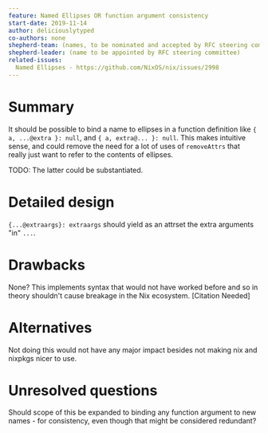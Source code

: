 ```yaml
---
feature: Named Ellipses OR function argument consistency
start-date: 2019-11-14
author: deliciouslytyped
co-authors: none
shepherd-team: (names, to be nominated and accepted by RFC steering committee)
shepherd-leader: (name to be appointed by RFC steering committee)
related-issues:
  Named Ellipses - https://github.com/NixOS/nix/issues/2998
---
```


# Summary
[summary]: #summary

It should be possible to bind a name to ellipses in a function definition like `{ a, ...@extra }: null`, and `{ a, extra@... }: null`. This makes intuitive sense, and could remove the need for a lot of uses of `removeAttrs` that really just want to refer to the contents of ellipses.

TODO: The latter could be substantiated.

# Detailed design
[design]: #detailed-design

`{...@extraargs}: extraargs` should yield as an attrset the extra arguments "in" `...`.

# Drawbacks
[drawbacks]: #drawbacks
None? This implements syntax that would not have worked before and so in theory shouldn't cause breakage in the Nix ecosystem. [Citation Needed]

# Alternatives
[alternatives]: #alternatives
Not doing this would not have any major impact besides not making nix and nixpkgs nicer to use.

# Unresolved questions
[unresolved]: #unresolved-questions
Should scope of this be expanded to binding any function argument to new names - for consistency, even though that might be considered redundant?
